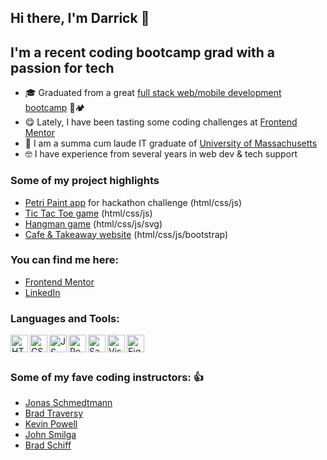 ## Hi there, I'm Darrick 👋

## I'm a recent coding bootcamp grad with a passion for tech

- 🎓 Graduated from a great [full stack web/mobile development bootcamp](https://www.nucamp.co/) 🥾🏕️
- 😋 Lately, I have been tasting some coding challenges at [Frontend Mentor](https://www.frontendmentor.io/profile/DarrickFauvel)
- 🧠 I am a summa cum laude IT graduate of [University of Massachusetts](https://www.uml.edu/)
- 🤓 I have experience from several years in web dev & tech support

### Some of my project highlights

- [Petri Paint app](https://github.com/DarrickFauvel/petri-paint) for hackathon challenge (html/css/js)
- [Tic Tac Toe game](https://github.com/DarrickFauvel/tic-tac-toe-vanilla-js) (html/css/js)
- [Hangman game](https://github.com/DarrickFauvel/hangman-js) (html/css/js/svg)
- [Cafe & Takeaway website](https://github.com/DarrickFauvel/cafe-and-takeaway) (html/css/js/bootstrap)

### You can find me here:

- [Frontend Mentor](https://www.frontendmentor.io/profile/DarrickFauvel)
- [LinkedIn](https://www.linkedin.com/in/darrick-fauvel/)

### Languages and Tools:

<img align="left" alt="HTML5" height="28px" src="https://upload.wikimedia.org/wikipedia/commons/thumb/6/61/HTML5_logo_and_wordmark.svg/800px-HTML5_logo_and_wordmark.svg.png" />

<img align="left" alt="CSS3" height="28px" src="https://upload.wikimedia.org/wikipedia/commons/thumb/d/d5/CSS3_logo_and_wordmark.svg/120px-CSS3_logo_and_wordmark.svg.png" />

<img align="left" alt="JS" height="28px" src="https://upload.wikimedia.org/wikipedia/commons/thumb/3/3b/Javascript_Logo.png/640px-Javascript_Logo.png" />

<img align="left" alt="React" height="28px" src="https://upload.wikimedia.org/wikipedia/commons/thumb/a/a7/React-icon.svg/220px-React-icon.svg.png" />

<img align="left" alt="Sass" height="28px" src="https://upload.wikimedia.org/wikipedia/commons/thumb/9/96/Sass_Logo_Color.svg/220px-Sass_Logo_Color.svg.png" />

<img align="left" alt="Visual Studio Code" height="28px" src="https://upload.wikimedia.org/wikipedia/commons/thumb/9/9a/Visual_Studio_Code_1.35_icon.svg/1024px-Visual_Studio_Code_1.35_icon.svg.png" />

<img align="left" alt="Figma" height="28px" src="https://upload.wikimedia.org/wikipedia/commons/thumb/3/33/Figma-logo.svg/64px-Figma-logo.svg.png" />

</br>
</br>

### Some of my fave coding instructors: 👍

- [Jonas Schmedtmann](https://codingheroes.io/)
- [Brad Traversy](https://www.traversymedia.com/)
- [Kevin Powell](https://www.kevinpowell.co/)
- [John Smilga](https://www.johnsmilga.com/)
- [Brad Schiff](https://learnwebcode.com/)
